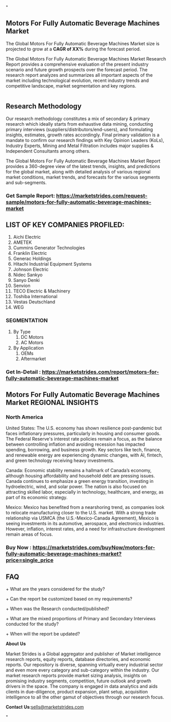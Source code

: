 <p>"</p>
<h2>Motors For Fully Automatic Beverage Machines Market</h2>
<p>The Global Motors For Fully Automatic Beverage Machines Market size is projected to grow at a <strong>CAGR of XX%</strong> during the forecast period.</p>
<p>The Global Motors For Fully Automatic Beverage Machines Market Research Report provides a comprehensive evaluation of the present industry scenario and future growth prospects over the forecast period. The research report analyzes and summarizes all important aspects of the market including technological evolution, recent industry trends and competitive landscape, market segmentation and key regions.</p>
<p><img alt="" /></p>
<h2>Research Methodology</h2>
<p>Our research methodology constitutes a mix of secondary &amp; primary research which ideally starts from exhaustive data mining, conducting primary interviews (suppliers/distributors/end-users), and formulating insights, estimates, growth rates accordingly. Final primary validation is a mandate to confirm our research findings with Key Opinion Leaders (KoLs), Industry Experts, Mining and Metal Filtration includes major supplies &amp; Independent Consultants among others.</p>
<p>The Global Motors For Fully Automatic Beverage Machines Market Report provides a 360-degree view of the latest trends, insights, and predictions for the global market, along with detailed analysis of various regional market conditions, market trends, and forecasts for the various segments and sub-segments.</p>
<h3><strong>Get Sample Report: <a href="https://marketstrides.com/request-sample/motors-for-fully-automatic-beverage-machines-market">https://marketstrides.com/request-sample/motors-for-fully-automatic-beverage-machines-market</a></strong></h3>
<h2>LIST OF KEY COMPANIES PROFILED:</h2>
<ol>
<li>Aichi Electric</li>
<li>AMETEK</li>
<li>Cummins Generator Technologies</li>
<li>Franklin Electric</li>
<li>Generac Holdings</li>
<li>Hitachi Industrial Equipment Systems</li>
<li>Johnson Electric</li>
<li>Nidec Sankyo</li>
<li>Sanyo Denki</li>
<li>Senvion</li>
<li>TECO Electric &amp; Machinery</li>
<li>Toshiba International</li>
<li>Vestas Deutschland</li>
<li>WEG</li>
</ol>
<h3>SEGMENTATION</h3>
<ol>
<li>By Type
<ol>
<li>DC Motors</li>
<li>AC Motors</li>
</ol>
</li>
<li>By Application
<ol>
<li>OEMs</li>
<li>Aftermarket</li>
</ol>
</li>
</ol>
<h3><strong>Get In-Detail : <a href="https://marketstrides.com/report/motors-for-fully-automatic-beverage-machines-market">https://marketstrides.com/report/motors-for-fully-automatic-beverage-machines-market</a></strong></h3>
<h2>Motors For Fully Automatic Beverage Machines Market REGIONAL INSIGHTS</h2>
<h3>North America</h3>
<p>United States: The U.S. economy has shown resilience post-pandemic but faces inflationary pressures, particularly in housing and consumer goods. The Federal Reserve's interest rate policies remain a focus, as the balance between controlling inflation and avoiding recession has impacted spending, borrowing, and business growth. Key sectors like tech, finance, and renewable energy are experiencing dynamic changes, with AI, fintech, and green technology receiving heavy investments.</p>
<p>Canada: Economic stability remains a hallmark of Canada&rsquo;s economy, although housing affordability and household debt are pressing issues. Canada continues to emphasize a green energy transition, investing in hydroelectric, wind, and solar power. The nation is also focused on attracting skilled labor, especially in technology, healthcare, and energy, as part of its economic strategy.</p>
<p>Mexico: Mexico has benefited from a nearshoring trend, as companies look to relocate manufacturing closer to the U.S. market. With a strong trade relationship via USMCA (the U.S.-Mexico-Canada Agreement), Mexico is seeing investments in its automotive, aerospace, and electronics industries. However, inflation, interest rates, and a need for infrastructure development remain areas of focus.</p>
<h3><strong>Buy Now : <a href="https://marketstrides.com/buyNow/motors-for-fully-automatic-beverage-machines-market?price=single_price">https://marketstrides.com/buyNow/motors-for-fully-automatic-beverage-machines-market?price=single_price</a></strong></h3>
<h2>FAQ</h2>
<p>+ What are the years considered for the study?</p>
<p>+ Can the report be customized based on my requirements?</p>
<p>+ When was the Research conducted/published?</p>
<p>+ What are the mixed proportions of Primary and Secondary Interviews conducted for the study?</p>
<p>+ When will the report be updated?</p>
<p>𝐀𝐛𝐨𝐮𝐭 𝐔𝐬</p>
<p>Market Strides is a Global aggregator and publisher of Market intelligence research reports, equity reports, database directories, and economic reports. Our repository is diverse, spanning virtually every industrial sector and even more every category and sub-category within the industry. Our market research reports provide market sizing analysis, insights on promising industry segments, competition, future outlook and growth drivers in the space. The company is engaged in data analytics and aids clients in due-diligence, product expansion, plant setup, acquisition intelligence to all the other gamut of objectives through our research focus.</p>
<p>𝐂𝐨𝐧𝐭𝐚𝐜𝐭 𝐔𝐬:<a href="mailto:sells@marketstrides.com">sells@marketstrides.com</a></p>
<p>"</p>
